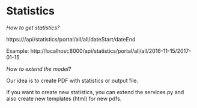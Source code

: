 Statistics
==================


*How to get statistics?*

https://<address-montra>/api/statistics/portal/all/all/dateStart/dateEnd

Example:
http://localhost:8000/api/statistics/portal/all/all/2016-11-15/2017-01-15


*How to extend the model?*


Our idea is to create PDF with statistics or output file.

If you want to create new statistics, you can extend the services.py and also
create new templates (html) for new pdfs.
